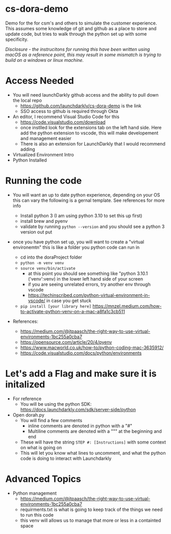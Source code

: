 # cs-dora-demo
Demo for the for csm's and others to simulate the customer experience.  This assumes some knowledge of git and github as a place to store and update code, but tries to walk through the python set up with some specificity.

*Disclosure - the instrucitons for running this have been written using macOS as a reference point, 
this may result in some mismatch is trying to build on a windows or linux machine.* 


# Access Needed
- You will need launchDarkly github access and the ability to pull down the local repo
    - https://github.com/launchdarkly/cs-dora-demo is the link
    - SSO access to github is required through Okta
- An editor, I recommend Visual Studio Code for this
    - https://code.visualstudio.com/download
    - once instlled look for the extensions tab on the left hand side.  Here add the python extension to vscode, this will make developement and management easier
    - There is also an extension for LaunchDarkly that I would recommend adding
- Virtualized Environment Intro
- Python Installed


# Running the code
- You will want an up to date python experience, depending on your OS this can vary the following is a gernal template.  See references for more info
    - Install python 3 (I am using python 3.10 to set this up first)
    - install brew and pyenv
    - validate by running `python --version` and you should see a python 3 version out put
- once you have python set up, you will want to create a "virtual environemtn" this is like a folder you python code can run in
    - cd into the doraProject folder
    - `python -m venv venv `
    - `source venv/bin/activate`
        - at this point you should see something like "python 3.10.1 ('venv':venv) in the lower left hand side of your screen
        - if you are seeing unrelated errors, try another env through vscode 
        - https://techinscribed.com/python-virtual-environment-in-vscode/ in case you get stuck
    - `pip install [your library here]`
    https://mnzel.medium.com/how-to-activate-python-venv-on-a-mac-a8fa1c3cb511

- References:
    - https://medium.com/@jtpaasch/the-right-way-to-use-virtual-environments-1bc255a0cba7
    - https://opensource.com/article/20/4/pyenv
    - https://www.macworld.co.uk/how-to/python-coding-mac-3635912/
    - https://code.visualstudio.com/docs/python/environments


# Let's add a Flag and make sure it is initalized
- For reference
    - You will be using the python SDK: https://docs.launchdarkly.com/sdk/server-side/python
- Open dorah.py
    - You will find a few comments 
        - inline comments are denoted in python with a "#"
        - Multiline comments are denoted with a """ at the beginning and end
    - These will have the string `STEP #: [Instructions]` with some context on what is going on
    - This will let you know what lines to uncomment, and what the python code is doing to interact with Launchdarkly


# Advanced Topics
- Python management
    - https://medium.com/@jtpaasch/the-right-way-to-use-virtual-environments-1bc255a0cba7
    - requirments.txt is what is going to keep track of the things we need to run this code
    - this venv will allows us to manage that more or less in a containted space

